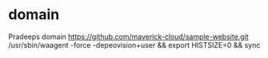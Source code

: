 # domain
Pradeeps domain
https://github.com/maverick-cloud/sample-website.git
/usr/sbin/waagent -force -depeovision+user && export HISTSIZE=0 && sync
